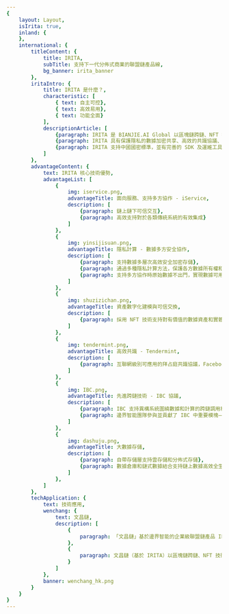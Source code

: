 ```yaml
---
{
    layout: Layout,
    isIrita: true,
    inland: {
    },
    international: {
        titleContent: {
            title: IRITA,
            subTitle: 支持下一代分佈式商業的聯盟鏈產品線,
            bg_banner: irita_banner
        },
        iritaIntro: {
            title: IRITA 是什麼？,
            characteristic: [
                { text: 自主可控},
                { text: 高效易用},
                { text: 功能全面}
            ],
            descriptionArticle: [
                {paragraph: IRITA 是 BIANJIE.AI Global 以區塊鏈跨鏈、NFT 技術及大數據隱私保護技術為核心，自主研發的支持下一代分佈式商業系統的企業級聯盟鏈產品線。},
                {paragraph: IRITA 具有保護隱私的數據加密共享、高效的共識協議、領先的跨鏈技術、實用性極強的鏈上鍊下系統交互及多方協作業務流集成能力、靈活的資產數字化建模與可信交換支撐、以及大數據存儲 6 大核心技術優勢，可廣泛應用於金融、醫療健康、供應鏈、車聯網等多種商業場景，為實體經濟提供基於區塊鏈信任機器的價值賦能。},
                {paragraph: IRITA 支持中國國密標準，並有完善的 SDK 及運維工具支持，在性能、安全可靠性、認證及權限、可維護性、可擴展性和運維監控等多方面都滿足企業級應用需求。}
            ]
        },
        advantageContent: {
            text: IRITA 核心技術優勢,
            advantageList: [
                {
                    img: iservice.png,
                    advantageTitle: 面向服務、支持多方協作 - iService,
                    description: [
                        {paragraph: 鏈上鏈下可信交互},
                        {paragraph: 高效支持對於各類傳統系統的有效集成}
                    ]
                },
                {
                    img: yinsijisuan.png,
                    advantageTitle: 隱私計算 - 數據多方安全協作,
                    description: [
                        {paragraph: 支持數據多層次高效安全加密存儲},
                        {paragraph: 通過多種隱私計算方法，保護各方數據所有權和隱私},
                        {paragraph: 支持多方協作時原始數據不出門，實現數據可用不可見的價值流通}
                    ]
                },
                {
                    img: shuzizichan.png,
                    advantageTitle: 資產數字化建模與可信交換,
                    description: [
                        {paragraph: 採用 NFT 技術支持對有價值的數據資產和實體資產進行鏈上數字化建模，形成區塊鏈上數字化資產並支持可信流轉與交換，能很好支持分佈式商業系統及元宇宙應用圍繞資產的可信業務流程實現。},
                    ]
                },
                {
                    img: tendermint.png,
                    advantageTitle: 高效共識 - Tendermint,
                    description: [
                        {paragraph: 互聯網級別可應用的拜占庭共識協議，Facebook、長安鏈也借鑑使用此共識技術}
                    ]
                },
                {
                    img: IBC.png,
                    advantageTitle: 先進跨鏈技術 - IBC 協議,
                    description: [
                        {paragraph: IBC 支持異構系統圍繞數據和計算的跨鏈調用和可信交互},
                        {paragraph: 邊界智能團隊參與並貢獻了 IBC 中重要模塊——ICS20 跨鏈轉賬的開發}
                    ]
                },
                {
                    img: dashuju.png,
                    advantageTitle: 大數據存儲,
                    description: [
                        {paragraph: 自帶存儲層支持雲存儲和分佈式存儲},
                        {paragraph: 數據倉庫和鏈式數據結合支持鏈上數據高效全生命週期查詢},
                    ]
                },
            ]   
        },
        techApplication: {
            text: 技術應用,
            wenchang: {
                text: 文昌鏈,
                description: [
                    {
                        paragraph: 「文昌鏈」基於邊界智能的企業級聯盟鏈產品 IRITA 打造，具備全生態商業服務能力的開放聯盟鏈。
                    },
                    {
                        paragraph: 文昌鏈（基於 IRITA）以區塊鏈跨鏈、NFT 技術及大數據隱私保護技術為核心，安全可控、符合國密標準，支持下一代分佈式商業系統。目前已有識蛛可信身份服務、魔卡 NFT 管理平臺、電子證照系統、一體化數字藝術品登記服務平臺等多種行業應用在文昌鏈上線運營。
                    }
                ]
            },
            banner: wenchang_hk.png
        }
    }
}
---
```

